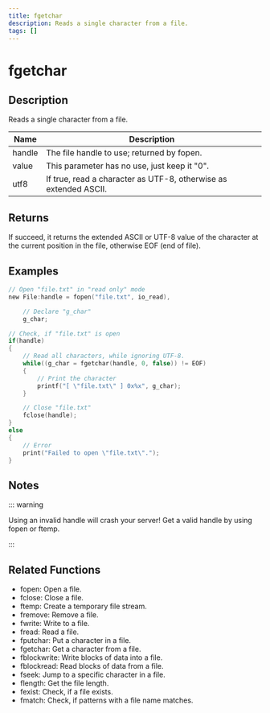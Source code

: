 ```yaml
---
title: fgetchar
description: Reads a single character from a file.
tags: []
---
```


# fgetchar

<TagLinks />

## Description

Reads a single character from a file.

| Name   | Description                                                      |
| ------ | ---------------------------------------------------------------- |
| handle | The file handle to use; returned by fopen.                       |
| value  | This parameter has no use, just keep it "0".                     |
| utf8   | If true, read a character as UTF-8, otherwise as extended ASCII. |

## Returns

If succeed, it returns the extended ASCII or UTF-8 value of the character at the current position in the file, otherwise EOF (end of file).

## Examples

```c
// Open "file.txt" in "read only" mode
new File:handle = fopen("file.txt", io_read),

	// Declare "g_char"
	g_char;

// Check, if "file.txt" is open
if(handle)
{
	// Read all characters, while ignoring UTF-8.
	while((g_char = fgetchar(handle, 0, false)) != EOF)
	{
		// Print the character
		printf("[ \"file.txt\" ] 0x%x", g_char);
	}

	// Close "file.txt"
	fclose(handle);
}
else
{
	// Error
	print("Failed to open \"file.txt\".");
}
```

## Notes

::: warning

Using an invalid handle will crash your server! Get a valid handle by using fopen or ftemp.

:::

## Related Functions

- fopen: Open a file.
- fclose: Close a file.
- ftemp: Create a temporary file stream.
- fremove: Remove a file.
- fwrite: Write to a file.
- fread: Read a file.
- fputchar: Put a character in a file.
- fgetchar: Get a character from a file.
- fblockwrite: Write blocks of data into a file.
- fblockread: Read blocks of data from a file.
- fseek: Jump to a specific character in a file.
- flength: Get the file length.
- fexist: Check, if a file exists.
- fmatch: Check, if patterns with a file name matches.
